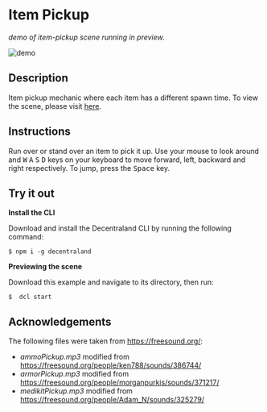 # Item Pickup
_demo of item-pickup scene running in preview._

![demo](https://github.com/decentraland-scenes/item-pickup/blob/master/screenshots/item-pickup.gif)

## Description
Item pickup mechanic where each item has a different spawn time. To view the scene, please visit [here](https://item-pickup.vercel.app/).

## Instructions
Run over or stand over an item to pick it up. Use your mouse to look around and <kbd>W</kbd> <kbd>A</kbd> <kbd>S</kbd> <kbd>D</kbd> keys on your keyboard to move forward, left, backward and right respectively. To jump, press the <kbd>Space</kbd> key.

## Try it out

**Install the CLI**

Download and install the Decentraland CLI by running the following command:

```
$ npm i -g decentraland
```

**Previewing the scene**

Download this example and navigate to its directory, then run:

```
$  dcl start
```

## Acknowledgements
The following files were taken from https://freesound.org/:

- _ammoPickup.mp3_ modified from https://freesound.org/people/ken788/sounds/386744/
- _armorPickup.mp3_ modified from https://freesound.org/people/morganpurkis/sounds/371217/
- _medikitPickup.mp3_ modified from https://freesound.org/people/Adam_N/sounds/325279/

